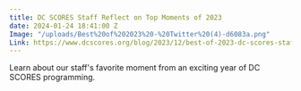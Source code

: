 ```yaml
---
title: DC SCORES Staff Reflect on Top Moments of 2023
date: 2024-01-24 18:41:00 Z
Image: "/uploads/Best%20of%202023%20-%20Twitter%20(4)-d6083a.png"
Link: https://www.dcscores.org/blog/2023/12/best-of-2023-dc-scores-staff-reflect-on-top-moments-of-the-year
---
```


Learn about our staff's favorite moment from an exciting year of DC SCORES programming.